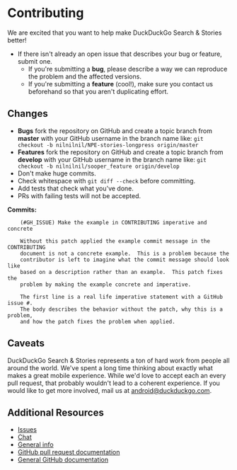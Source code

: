 # Contributing

We are excited that you want to help make DuckDuckGo Search & Stories better!

* If there isn't already an open issue that describes your bug or feature, submit one.
  * If you're submitting a **bug**, please describe a way we can reproduce the problem and the affected versions.
  * If you're submitting a **feature** (cool!), make sure you contact us beforehand so that you aren't duplicating effort.


## Changes
* **Bugs** fork the repository on GitHub and create a topic branch from **master** with your GitHub username in the branch name like:
  `git checkout -b nilnilnil/NPE-stories-longpress origin/master`
* **Features** fork the repository on GitHub and create a topic branch from **develop** with your GitHub username in the branch name like:
  `git checkout -b nilnilnil/sooper_feature origin/develop`
* Don't make huge commits.
* Check whitespace with `git diff --check` before committing.
* Add tests that check what you've done.
* PRs with failing tests will not be accepted.

**Commits:**
````
    (#GH_ISSUE) Make the example in CONTRIBUTING imperative and concrete

    Without this patch applied the example commit message in the CONTRIBUTING
    document is not a concrete example.  This is a problem because the
    contributor is left to imagine what the commit message should look like
    based on a description rather than an example.  This patch fixes the
    problem by making the example concrete and imperative.

    The first line is a real life imperative statement with a GitHub issue #.
    The body describes the behavior without the patch, why this is a problem,
    and how the patch fixes the problem when applied.
````

## Caveats
DuckDuckGo Search & Stories represents a ton of hard work from people all around the world. We've spent a long time thinking about exactly what makes a great mobile experience. While we'd love to accept each an every pull request, that probably wouldn't lead to a coherent experience. If you would like to get more involved, mail us at android@duckduckgo.com.

## Additional Resources

* [Issues](https://github.com/duckduckgo/android/issues)
* [Chat](https://dukgo.com/blog/using-pidgin-with-xmpp-jabber)
* [General info](http://help.dukgo.com/customer/portal/articles/378777-contributing)
* [GitHub pull request documentation](http://help.github.com/send-pull-requests/)
* [General GitHub documentation](http://help.github.com/)
